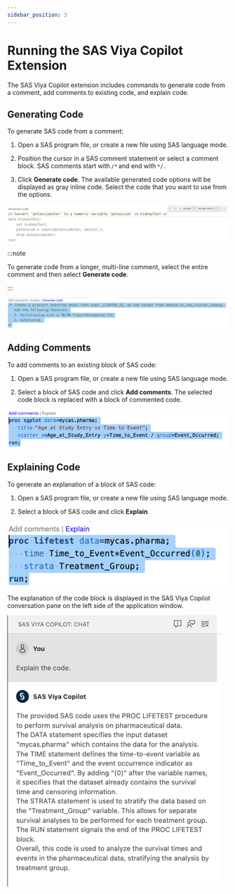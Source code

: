 ```yaml
---
sidebar_position: 3
---
```


# Running the SAS Viya Copilot Extension

The SAS Viya Copilot extension includes commands to generate code from a comment, add comments to existing code, and explain code.

## Generating Code

To generate SAS code from a comment:

1. Open a SAS program file, or create a new file using SAS language mode.

2. Position the cursor in a SAS comment statement or select a comment block. SAS comments start with `/*` and end with `*/`.

3. Click **Generate code**. The available generated code options will be displayed as gray inline code. Select the code that you want to use from the options.

![Generate code](/images/CodeGen-SASLight-Cropped.png)

:::note

To generate code from a longer, multi-line comment, select the entire comment and then select **Generate code**.

:::

![Generate code multiline](/images/CodeGen-MultiLine-SASLight-Cropped.png)

## Adding Comments

To add comments to an existing block of SAS code:

1. Open a SAS program file, or create a new file using SAS language mode.

2. Select a block of SAS code and click **Add comments**. The selected code block is replaced with a block of commented code.

![Add comments](/images/Comments-SASLight-Cropped.png)

## Explaining Code

To generate an explanation of a block of SAS code:

1. Open a SAS program file, or create a new file using SAS language mode.

2. Select a block of SAS code and click **Explain**.

![Explain](/images/Explain-SASLight-Cropped.png)

The explanation of the code block is displayed in the SAS Viya Copilot conversation pane on the left side of the application window.

![Explain Chat Window](/images/ExplainChatWindow-SASLight-Cropped.png)
